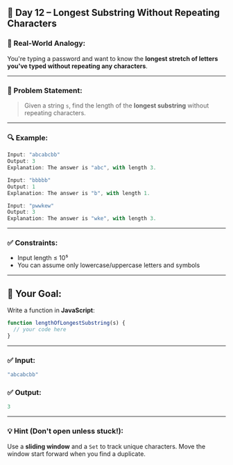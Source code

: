 ## 🧩 Day 12 – **Longest Substring Without Repeating Characters**

### 🧠 Real-World Analogy:

You're typing a password and want to know the **longest stretch of letters you've typed without repeating any characters**.

---

### 💬 Problem Statement:

> Given a string `s`, find the length of the **longest substring** without repeating characters.

---

### 🔍 Example:

```js
Input: "abcabcbb"
Output: 3
Explanation: The answer is "abc", with length 3.
```

```js
Input: "bbbbb"
Output: 1
Explanation: The answer is "b", with length 1.
```

```js
Input: "pwwkew"
Output: 3
Explanation: The answer is "wke", with length 3.
```

---

### ✅ Constraints:

* Input length ≤ 10⁵
* You can assume only lowercase/uppercase letters and symbols

---

## 🔧 Your Goal:

Write a function in **JavaScript**:

```js
function lengthOfLongestSubstring(s) {
  // your code here
}
```

---

### ✅ Input:

```js
"abcabcbb"
```

### ✅ Output:

```js
3
```

---

### 💡 Hint (Don't open unless stuck!):

Use a **sliding window** and a `Set` to track unique characters.
Move the window start forward when you find a duplicate.

